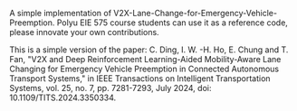 A simple implementation of V2X-Lane-Change-for-Emergency-Vehicle-Preemption.
Polyu EIE 575 course students can use it as a reference code, please innovate your own contributions.

This is a simple version of the paper: 
C. Ding, I. W. -H. Ho, E. Chung and T. Fan, "V2X and Deep Reinforcement Learning-Aided Mobility-Aware Lane Changing for Emergency Vehicle Preemption in Connected Autonomous Transport Systems," in IEEE Transactions on Intelligent Transportation Systems, vol. 25, no. 7, pp. 7281-7293, July 2024, doi: 10.1109/TITS.2024.3350334.

